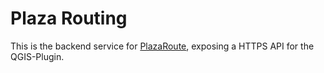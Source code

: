 # Plaza Routing

This is the backend service for [PlazaRoute](https://github.com/PlazaRoute/PlazaRoute), exposing a HTTPS API for the QGIS-Plugin.